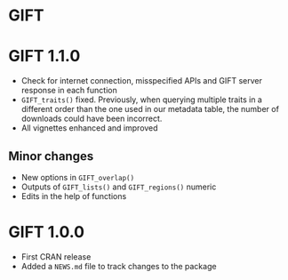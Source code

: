 # GIFT

# GIFT 1.1.0

* Check for internet connection, misspecified APIs and GIFT server response in
each function
* `GIFT_traits()` fixed. Previously, when querying multiple traits in a
different order than the one used in our metadata table, the number of
downloads could have been incorrect.
* All vignettes enhanced and improved

## Minor changes

* New options in `GIFT_overlap()`
* Outputs of `GIFT_lists()` and `GIFT_regions()` numeric
* Edits in the help of functions

# GIFT 1.0.0

* First CRAN release
* Added a `NEWS.md` file to track changes to the package
